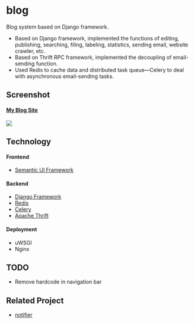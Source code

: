 # blog
Blog system based on Django framework.

+ Based on Django framework, implemented the functions of editing, publishing, searching, filing, labeling, statistics, sending email, website crawler, etc.
+ Based on Thrift RPC framework, implemented the decoupling of email-sending function.
+ Used Redis to cache data and distributed task queue—Celery to deal with asynchronous email-sending tasks.

## Screenshot
#### [My Blog Site](https://deadend.me)
[![](https://deadend.me/media/images/2017/07/29/44e452f8-781e-4f4d-9e93-6199d57d9ed0.png)](https://deadend.me)

## Technology
#### Frontend
+ [Semantic UI Framework](https://semantic-ui.com/)
#### Backend
+ [Django Framework](https://www.djangoproject.com/)
+ [Redis](https://redis.io/)
+ [Celery](http://www.celeryproject.org/)
+ [Apache Thrift](https://thrift.apache.org/)
#### Deployment
+ uWSGI
+ Nginx

## TODO
+ Remove hardcode in navigation bar

## Related Project
+ [notifier](https://github.com/deadEnding/notifier)
